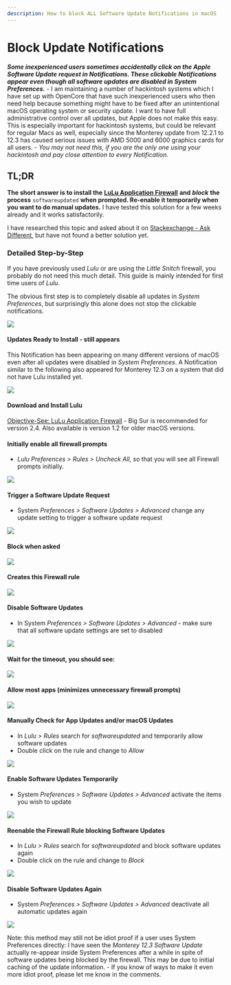 ```yaml
---
description: How to block ALL Software Update Notifications in macOS
---
```


# Block Update Notifications

_**Some inexperienced users sometimes accidentally click on the Apple Software Update request in Notifications. These clickable Notifications appear even though all software updates are disabled in System Preferences.**_ - I am maintaining a number of hackintosh systems which I have set up with OpenCore that have such inexperienced users who then need help because something might have to be fixed after an unintentional macOS operating system or security update. I want to have full administrative control over all updates, but Apple does not make this easy. This is especially important for hackintosh systems, but could be relevant for regular Macs as well, especially since the Monterey update from 12.2.1 to 12.3 has caused serious issues with AMD 5000 and 6000 graphics cards for all users. - _You may not need this, if you are the only one using your hackintosh and pay close attention to every Notification._

## TL;DR

**The short answer is to install the** [**LuLu Application Firewall**](https://objective-see.com/products/lulu.html) **and** _**block**_ **the process** `softwareupdated` **when prompted. Re-enable it temporarily when you want to do manual updates.** I have tested this solution for a few weeks already and it works satisfactorily.

I have researched this topic and asked about it on [Stackexchange - Ask Different](https://apple.stackexchange.com/questions/437826/how-to-block-all-software-update-notifications-in-macos), but have not found a better solution yet.

### Detailed Step-by-Step

If you have previously used _Lulu_ or are using the _Little Snitch_ firewall, you probably do not need this much detail. This guide is mainly intended for first time users of _Lulu_.

The obvious first step is to completely disable all updates in _System Preferences_, but surprisingly this alone does not stop the clickable notifications.

![](<../.gitbook/assets/image (1) (2).png>)

#### Updates Ready to Install - still appears

This Notification has been appearing on many different versions of macOS even after all updates were disabled in _System Preferences_. A Notification similar to the following also appeared for Monterey 12.3 on a system that did not have Lulu installed yet.

![](<../.gitbook/assets/image (2).png>)

#### Download and Install Lulu

[Objective-See: LuLu Application Firewall](https://objective-see.com/products/lulu.html) - Big Sur is recommended for version 2.4. Also available is version 1.2 for older macOS versions.

#### Initially enable all firewall prompts

* _Lulu Preferences > Rules > Uncheck All,_ so that you will see all Firewall prompts initially.

![](<../.gitbook/assets/image (6).png>)

#### Trigger a Software Update Request

* System _Preferences > Software Updates > Advanced_ change any update setting to trigger a software update request

![](../.gitbook/assets/image.png)

#### Block when asked

![](<../.gitbook/assets/image (11).png>)

#### Creates this Firewall rule

![](<../.gitbook/assets/image (5).png>)

#### Disable Software Updates

* In System _Preferences > Software Updates > Advanced_ - make sure that all software update settings are set to disabled

![](<../.gitbook/assets/image (1) (3).png>)

#### Wait for the timeout, you should see:



![](<../.gitbook/assets/image (13).png>)

#### Allow most apps (minimizes unnecessary firewall prompts)

![](<../.gitbook/assets/image (9) (1).png>)

#### Manually Check for App Updates and/or macOS Updates

* In _Lulu > Rules_ search for _softwareupdated_ and temporarily allow software updates
* Double click on the rule and change to _Allow_

![](<../.gitbook/assets/image (10).png>)

#### Enable Software Updates Temporarily

* System _Preferences > Software Updates > Advanced_ activate the items you wish to update

![](<../.gitbook/assets/image (3) (1).png>)

#### Reenable the Firewall Rule blocking Software Updates

* In _Lulu > Rules_ search for _softwareupdated_ and block software updates again
* Double click on the rule and change to _Block_

![](<../.gitbook/assets/image (7).png>)

#### Disable Software Updates Again

* System _Preferences > Software Updates > Advanced_ deactivate all automatic updates again

![](<../.gitbook/assets/image (12).png>)

Note: this method may still not be idiot proof if a user uses System Preferences directly: I have seen the _Monterey 12.3 Software Update_ actually re-appear inside System Preferences after a while in spite of software updates being blocked by the firewall. This may be due to initial caching of the update information. - If you know of ways to make it even more idiot proof, please let me know in the comments.

